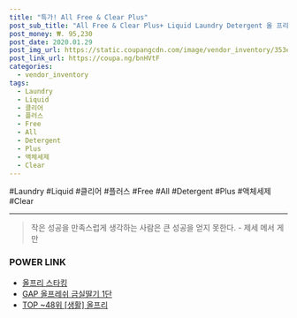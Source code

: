 ```yaml
--- 
title: "특가! All Free & Clear Plus" 
post_sub_title: "All Free & Clear Plus+ Liquid Laundry Detergent 올 프리 & 클리어 플러스 액체세제 7L" 
post_money: ₩. 95,230 
post_date: 2020.01.29 
post_img_url: https://static.coupangcdn.com/image/vendor_inventory/353e/4d73da830c4405b0b503e11f8a864df480087c17490edb16c07ea7603734.jpg 
post_link_url: https://coupa.ng/bnHVtF 
categories: 
  - vendor_inventory 
tags: 
  - Laundry 
  - Liquid 
  - 클리어 
  - 플러스 
  - Free 
  - All 
  - Detergent 
  - Plus 
  - 액체세제 
  - Clear 
--- 
```

  #Laundry #Liquid #클리어 #플러스 #Free #All #Detergent #Plus #액체세제 #Clear 
<hr> 

> 작은 성공을 만족스럽게 생각하는 사람은 큰 성공을 얻지 못한다. - 제세 메서 게만 


### POWER LINK

* <a href="https://blog.naver.com/fasyy4321/221788586198" target="_blank">올프리 스타킹</a>
* <a href="https://blog.naver.com/sakai111/221780962390" target="_blank">GAP 올프레쉬 금실딸기 1단</a>
* <a href="https://blog.naver.com/an0733/221788305558" target="_blank"> TOP ~48위 [생활] 올프리</a>
